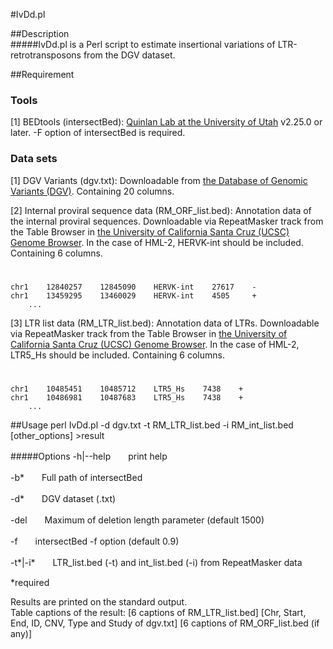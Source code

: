 #IvDd.pl
  
##Description  
#####IvDd.pl is a Perl script to estimate insertional variations of LTR-retrotransposons from the DGV dataset. 
  
##Requirement
### Tools  
 [1] BEDtools (intersectBed): [Quinlan Lab at the University of Utah](http://bedtools.readthedocs.io/en/latest/)	v2.25.0 or later. -F option of intersectBed is required.  

### Data sets  
 [1] DGV Variants (dgv.txt): Downloadable from [the Database of Genomic Variants (DGV)](http://dgv.tcag.ca/dgv/app/about?ref=GRCh37/hg19). Containing 20 columns.  

 [2] Internal proviral sequence data (RM\_ORF\_list.bed): Annotation data of the internal proviral sequences. Downloadable via RepeatMasker track from the Table Browser in  [the University of California Santa Cruz (UCSC) Genome Browser](http://genome.ucsc.edu/index.html). In the case of HML-2, HERVK-int should be included. Containing 6 columns.  

#  
    chr1    12840257    12845090    HERVK-int    27617    -  
    chr1    13459295    13460029    HERVK-int    4505     +  
        ...  

 [3] LTR list data (RM\_LTR\_list.bed): Annotation data of LTRs. Downloadable via RepeatMasker track from the Table Browser in  [the University of California Santa Cruz (UCSC) Genome Browser](http://genome.ucsc.edu/index.html). In the case of HML-2, LTR5_Hs should be included. Containing 6 columns.  

#  
    chr1    10485451    10485712    LTR5_Hs    7438    +    
    chr1    10486981    10487683    LTR5_Hs    7438    +  
        ...  
  
##Usage
    perl IvDd.pl -d dgv.txt -t RM_LTR_list.bed -i RM_int_list.bed [other_options]  >result

#####Options
-h|--help　　print help

-b\*　　Full path of intersectBed

-d\*　　DGV dataset (.txt)

-del　　Maximum of deletion length parameter (default 1500)

-f　　intersectBed -f option (default 0.9)

-t\*|-i\*　　LTR\_list.bed (-t) and int\_list.bed (-i) from RepeatMasker data

*required  

Results are printed on the standard output.  
Table captions of the result: [6 captions of RM\_LTR\_list.bed] [Chr, Start, End, ID, CNV, Type and Study of dgv.txt] [6 captions of RM\_ORF\_list.bed (if any)]  
